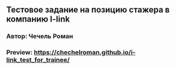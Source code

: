 ## Тестовое задание на позицию стажера в компанию I-link
### Автор: Чечель Роман
### Preview: https://chechelroman.github.io/i-link_test_for_trainee/
